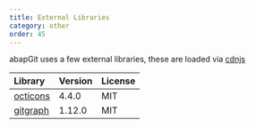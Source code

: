 ```yaml
---
title: External Libraries
category: other
order: 45
---
```


abapGit uses a few external libraries, these are loaded via [cdnjs](https://cdnjs.com/about)

Library   | Version | License
:------------ | :------------ | :------------
[octicons](https://github.com/primer/octicons) | 4.4.0 | MIT
[gitgraph](https://github.com/nicoespeon/gitgraph.js) | 1.12.0 | MIT
